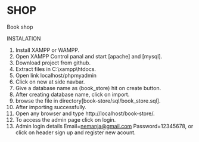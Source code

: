 # SHOP
Book shop


  INSTALATION  
  
 
1. Install XAMPP or WAMPP.
2. Open XAMPP Control panal and start [apache] and [mysql].
3. Download project from github.
4. Extract files in C:\xampp\htdocs.
5. Open link localhost/phpmyadmin
6. Click on new at side navbar.
7. Give a database name as (book_store) hit on create button.
8. After creating database name, click on import.
9. browse the file in directory[book-store/sql/book_store.sql].
10. After importing successfully.
11. Open any browser and type  http://localhost/book-store/.
12. To access the admin page click on login.
13. Admin login details Email=nemanja@gmail.com  Password=12345678,
 or click on header sign up and register new acount.
    
